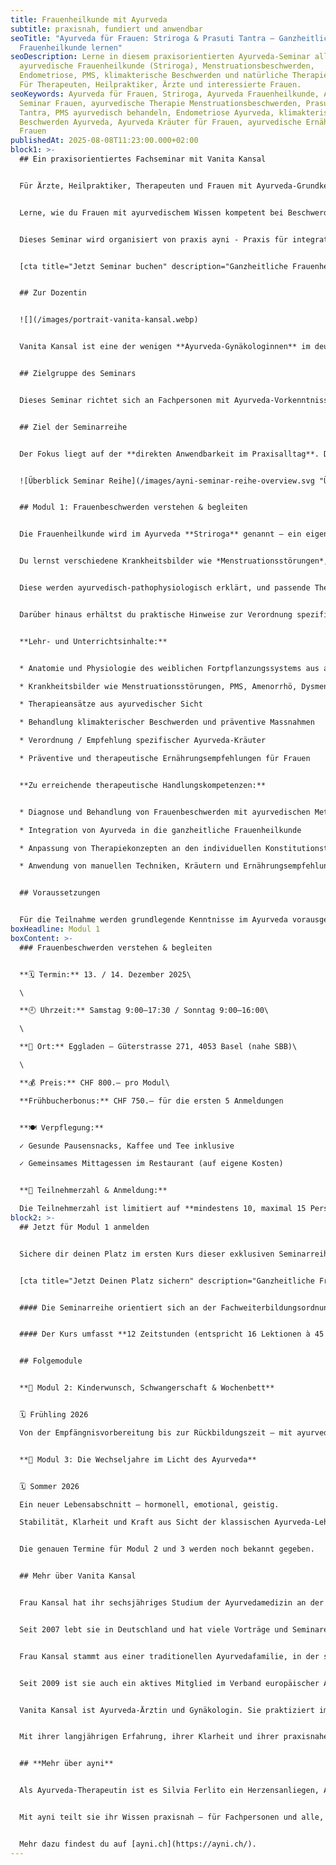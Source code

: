 ```yaml
---
title: Frauenheilkunde mit Ayurveda
subtitle: praxisnah, fundiert und anwendbar
seoTitle: "Ayurveda für Frauen: Striroga & Prasuti Tantra – Ganzheitliche
  Frauenheilkunde lernen"
seoDescription: Lerne in diesem praxisorientierten Ayurveda-Seminar alles über
  ayurvedische Frauenheilkunde (Striroga), Menstruationsbeschwerden,
  Endometriose, PMS, klimakterische Beschwerden und natürliche Therapieformen.
  Für Therapeuten, Heilpraktiker, Ärzte und interessierte Frauen.
seoKeywords: Ayurveda für Frauen, Striroga, Ayurveda Frauenheilkunde, Ayurveda
  Seminar Frauen, ayurvedische Therapie Menstruationsbeschwerden, Prasuti
  Tantra, PMS ayurvedisch behandeln, Endometriose Ayurveda, klimakterische
  Beschwerden Ayurveda, Ayurveda Kräuter für Frauen, ayurvedische Ernährung
  Frauen
publishedAt: 2025-08-08T11:23:00.000+02:00
block1: >-
  ## Ein praxisorientiertes Fachseminar mit Vanita Kansal


  Für Ärzte, Heilpraktiker, Therapeuten und Frauen mit Ayurveda-Grundkenntnissen.


  Lerne, wie du Frauen mit ayurvedischem Wissen kompetent bei Beschwerden, Kinderwunsch und in den Wechseljahren begleiten kannst. 


  Dieses Seminar wird organisiert von praxis ayni - Praxis für integrative Ayurveda-Therapie und Wissensvermittlung.


  [cta title="Jetzt Seminar buchen" description="Ganzheitliche Frauenheilkunde mit Vanita Kansal" href="https://forms.gle/JfwdkukGdK682DFL7" boxlink="true"]


  ## Zur Dozentin


  ![](/images/portrait-vanita-kansal.webp)


  Vanita Kansal ist eine der wenigen **Ayurveda-Gynäkologinnen** im deutschsprachigen Raum. Sie verbindet tiefes ayurvedisches Wissen mit medizinischer Expertise und hat ihr Studium der Ayurvedamedizin an der **Baba Farid University of Health Sciences mit Auszeichnung** abgeschlossen. Seit 2007 lebt sie in Deutschland, arbeitet als Ayurveda-Expertin und ist seit vielen Jahren Dozentin und Praktikerin im Bereich integrative Medizin. Ihre Stärke liegt in der Verbindung von schulmedizinischem Wissen mit der Heilkraft des klassischen Ayurveda, die sie praxisnah vermittelt.


  ## Zielgruppe des Seminars


  Dieses Seminar richtet sich an Fachpersonen mit Ayurveda-Vorkenntnissen – insbesondere aus Ayurveda-Therapie, Ayurveda-Medizin, Gynäkologie und Naturheilpraxis, die Frauen kompetent und differenziert begleiten möchten. Auch alle interessierten Frauen, die mehr über sich selbst lernen und aktiv ihre Gesundheit fördern wollen, sind herzlich eingeladen.


  ## Ziel der Seminarreihe


  Der Fokus liegt auf der **direkten Anwendbarkeit im Praxisalltag**. Du lernst Therapiekonzepte, Fallbeispiele, manuelle Anwendungen, Ernährung, Kräuter und Lebensstilstrategien, die individuell an den Konstitutionstyp und den Lebensabschnitt angepasst sind.


  ![Überblick Seminar Reihe](/images/ayni-seminar-reihe-overview.svg "Überblick Seminar Reihe")


  ## Modul 1: Frauenbeschwerden verstehen & begleiten


  Die Frauenheilkunde wird im Ayurveda **Striroga** genannt – ein eigenständiger Bereich mit einem besonderen Verständnis für die weibliche Gesundheit. Dieses praxisorientierte Fachseminar betrachtet aus Sicht von *Striroga* und *Prasuti Tantra* die Anatomie und Physiologie des weiblichen Fortpflanzungssystems – sowohl ayurvedisch als auch schulmedizinisch.


  Du lernst verschiedene Krankheitsbilder wie *Menstruationsstörungen*, *PMS*, *Amenorrhö*, *Dysmenorrhö*, *Endometriose* sowie *Endometritis* kennen.


  Diese werden ayurvedisch-pathophysiologisch erklärt, und passende Therapieansätze werden diskutiert. Auch klimakterische Beschwerden und deren ganzheitliche Behandlung sowie präventive Massnahmen sind Bestandteil des Seminars.


  Darüber hinaus erhältst du praktische Hinweise zur Verordnung spezifischer **Ayurveda-Kräuter** sowie präventive und therapeutische **Ernährungsempfehlungen** für Frauen.


  **Lehr- und Unterrichtsinhalte:**


  * Anatomie und Physiologie des weiblichen Fortpflanzungssystems aus ayurvedischer und schulmedizinischer Sicht

  * Krankheitsbilder wie Menstruationsstörungen, PMS, Amenorrhö, Dysmenorrhö, Myome, Endometriose und Endometritis

  * Therapieansätze aus ayurvedischer Sicht

  * Behandlung klimakterischer Beschwerden und präventive Massnahmen

  * Verordnung / Empfehlung spezifischer Ayurveda-Kräuter

  * Präventive und therapeutische Ernährungsempfehlungen für Frauen


  **Zu erreichende therapeutische Handlungskompetenzen:**


  * Diagnose und Behandlung von Frauenbeschwerden mit ayurvedischen Methoden

  * Integration von Ayurveda in die ganzheitliche Frauenheilkunde

  * Anpassung von Therapiekonzepten an den individuellen Konstitutionstyp und Lebensabschnitt

  * Anwendung von manuellen Techniken, Kräutern und Ernährungsempfehlungen


  ## Voraussetzungen


  Für die Teilnahme werden grundlegende Kenntnisse im Ayurveda vorausgesetzt. Du solltest bereits mit den zentralen Konzepten wie den drei Doshas (Vata, Pitta, Kapha), den sieben Dhatus (Körpergeweben), Mala (Ausscheidungsprodukte), Agni (Verdauungsfeuer) und Ama (Stoffwechselrückstände) vertraut sein. Auch ein grundlegendes Verständnis der Srotas (Körperkanäle), der ayurvedischen Konstitutionstypen (Prakriti und Vikriti) sowie der ayurvedischen Diagnostik – etwa durch Puls- oder Zungenbeobachtung – ist hilfreich, um dem Seminar gut folgen zu können.
boxHeadline: Modul 1
boxContent: >-
  ### Frauenbeschwerden verstehen & begleiten


  **🗓️ Termin:** 13. / 14. Dezember 2025\

  \

  **🕘 Uhrzeit:** Samstag 9:00–17:30 / Sonntag 9:00–16:00\

  \

  **📍 Ort:** Eggladen – Güterstrasse 271, 4053 Basel (nahe SBB)\

  \

  **💰 Preis:** CHF 800.– pro Modul\

  **Frühbucherbonus:** CHF 750.– für die ersten 5 Anmeldungen


  **🍽️ Verpflegung:**

  ✓ Gesunde Pausensnacks, Kaffee und Tee inklusive

  ✓ Gemeinsames Mittagessen im Restaurant (auf eigene Kosten)


  **👥 Teilnehmerzahl & Anmeldung:**

  Die Teilnehmerzahl ist limitiert auf **mindestens 10, maximal 15 Personen**, um eine intensive und persönliche Lernerfahrung zu gewährleisten.
block2: >-
  ## Jetzt für Modul 1 anmelden


  Sichere dir deinen Platz im ersten Kurs dieser exklusiven Seminarreihe und erweitere dein Wissen um ganzheitliche Frauenheilkunde im Ayurveda.


  [cta title="Jetzt Deinen Platz sichern" description="Ganzheitliche Frauenheilkunde mit Vanita Kansal" href="https://forms.gle/JfwdkukGdK682DFL7"]


  #### Die Seminarreihe orientiert sich an der Fachweiterbildungsordnung (FWBO) des EMR und eignet sich zur fachlichen Vertiefung und Weiterbildung. 


  #### Der Kurs umfasst **12 Zeitstunden (entspricht 16 Lektionen à 45 Minuten).**


  ## Folgemodule


  **👶 Modul 2: Kinderwunsch, Schwangerschaft & Wochenbett**


  🗓️ Frühling 2026

  Von der Empfängnisvorbereitung bis zur Rückbildungszeit – mit ayurvedisch-medizinischen Grundlagen für eine gesunde Mutter-Kind-Begleitung.


  **🌺 Modul 3: Die Wechseljahre im Licht des Ayurveda**


  🗓️ Sommer 2026

  Ein neuer Lebensabschnitt – hormonell, emotional, geistig.

  Stabilität, Klarheit und Kraft aus Sicht der klassischen Ayurveda-Lehre und der modernen Gynäkologie.


  Die genauen Termine für Modul 2 und 3 werden noch bekannt gegeben. 


  ## Mehr über Vanita Kansal


  Frau Kansal hat ihr sechsjähriges Studium der Ayurvedamedizin an der Baba Farid University of Health Sciences mit Auszeichnung absolviert. Danach hat sie auch als Dozentin am Mai Bhago Ayurveda College, Mukatsar gelehrt und an verschiedenen Kliniken parallel praktiziert. 


  Seit 2007 lebt sie in Deutschland und hat viele Vorträge und Seminare in Deutschland, der Schweiz und in China gehalten. Seit 2010 arbeitet sie als Ayurveda-Expertin im Ayurveda Parkschlösschen in Traben-Trarbach. Im Jahr 2016 hat sie ihre Heilpraktikerprüfung absolviert. 


  Frau Kansal stammt aus einer traditionellen Ayurvedafamilie, in der sie mit tiefem ayurvedischen Wissen, Yoga und Meditationsritualen aufgewachsen ist. Ihre Hauptvision ist es, der Menschheit Ayurveda nahe zu bringen, so dass viele Menschen von diesem tiefen und alten Wissen profitieren und gesund leben können. 


  Seit 2009 ist sie auch ein aktives Mitglied im Verband europäischer Ayurveda Mediziner und Therapeuten (VEAT). Sie hält seit 5 Jahren das Fachseminar Ayurveda für Frauen Für Ärzte, Heilpraktiker und Therapeuten.


  Vanita Kansal ist Ayurveda-Ärztin und Gynäkologin. Sie praktiziert im Parkschlösschen, einer bekannten Klinik für integrative Medizin, wo sie Frauen mit ganzheitlichem Blick begleitet. Ihre Stärke liegt in der Verbindung von schulmedizinischem Wissen mit der tiefen Heilkraft des klassischen Ayurveda.


  Mit ihrer langjährigen Erfahrung, ihrer Klarheit und ihrer praxisnahen Art vermittelt sie Ayurveda so, dass es im Alltag von Ärzten, Heilpraktikern und Therapeuten direkt anwendbar wird.


  ## **Mehr über ayni**


  Als Ayurveda-Therapeutin ist es Silvia Ferlito ein Herzensanliegen, Ayurveda-Wissen weiterzugeben und so mehr Menschen zu einem ganzheitlichen Gesundheitsverständnis zu verhelfen.


  Mit ayni teilt sie ihr Wissen praxisnah – für Fachpersonen und alle, die Ayurveda tiefgründig erleben und im Alltag anwenden möchten. Ihr Ziel ist es, das alte Heilwissen lebendig zu halten und den Zugang dazu möglichst vielen Menschen zu öffnen.


  Mehr dazu findest du auf [ayni.ch](https://ayni.ch/).
---
```

